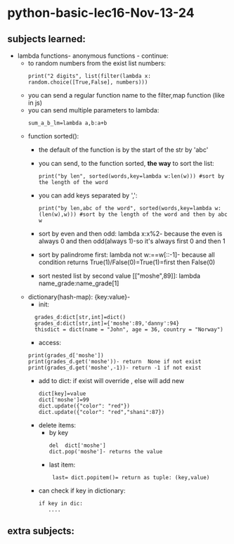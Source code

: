# python-basic-lec16-Nov-13-24

## subjects learned:

* lambda functions- anonymous functions - continue:
    * to random numbers from the exist list numbers:
      ```
      print("2 digits", list(filter(lambda x: random.choice([True,False], numbers)))
      ```
    * you can send a regular function name to the filter,map function (like in js)
    * you can send multiple parameters to lambda:
      ```
      sum_a_b_lm=lambda a,b:a+b
      ```
    * function sorted():
        * the default of the function is by the start of the str by 'abc'
        * you can send, to the function sorted, **the way** to sort the list:

          ```
          print("by len", sorted(words,key=lambda w:len(w))) #sort by the length of the word
          ```
        * you can add keys separated by ',':
          ```
          print("by len,abc of the word", sorted(words,key=lambda w:(len(w),w))) #sort by the length of the word and then by abc w
          ```

        * sort by even and then odd: lambda x:x%2- because the even is always 0 and then odd(always 1)-so it's always
          first 0 and then 1
        * sort by palindrome first: lambda not w:==w[::-1]- because all condition returns True(1)/False(0)=True(1)=first
          then False(0)
        * sort nested list by second value [["moshe",89]]: lambda name_grade:name_grade[1]
    * dictionary(hash-map): {key:value}-
        * init:
      ```
        grades_d:dict[str,int]=dict()
        grades_d:dict[str,int]={'moshe':89,'danny':94}
        thisdict = dict(name = "John", age = 36, country = "Norway")
        ```
        * access:
      ```
      print(grades_d['moshe'])
      print(grades_d.get('moshe'))- return  None if not exist
      print(grades_d.get('moshe',-1))- return -1 if not exist
      ```
        * add to dict: if exist will override , else will add new
          ```
          dict[key]=value
          dict['moshe']=99 
          dict.update({"color": "red"})
          dict.update({"color": "red","shani":87})
          ```
        * delete items:
            * by key
              ```
              del  dict['moshe']
              dict.pop('moshe']- returns the value
              ```
            * last item:
              ```
               last= dict.popitem()= return as tuple: (key,value)
              ```
        * can check if key in dictionary:
          ```
          if key in dic:
             ....
          ```

## extra subjects: